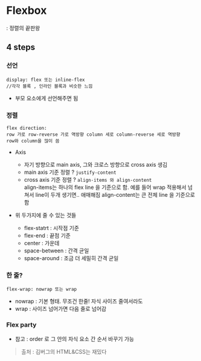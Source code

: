 # Flexbox   
: 정렬의 끝판왕

## 4 steps
### 선언
```
display: flex 또는 inline-flex
//각각 블록 , 인라인 블록과 비슷한 느낌
```
* 부모 요소에게 선언해주면 됨

### 정렬
```
flex direction: 
row 가로 row-reverse 가로 역방향 column 세로 column-reverse 세로 역방향
row와 column을 많이 씀
```
* Axis
    * 자기 방향으로 main axis, 그와 크로스 방향으로 cross axis 생김
    * main axis 기준 정렬 ? ```justify-content```
    * cross axis 기준 정렬 ? ```align-items 와 align-content```   
      align-items는 하나의 flex line 을 기준으로 함. 예를 들어 wrap 적용해서 넘쳐서 line이 두개 생기면.. 애매해짐
      align-content는 큰 전체 line 을 기준으로 함
      
* 위 두가지에 줄 수 있는 것들
    * flex-statrt : 시작점 기준
    * flex-end : 끝점 기준
    * center : 가운데
    * space-between : 간격 균일
    * space-around : 조금 더 세밀히 간격 균일

### 한 줄?
```
flex-wrap: nowrap 또는 wrap
```
* nowrap : 기본 형태. 무조건 한줄! 자식 사이즈 줄여서라도
* wrap : 사이즈 넘어가면 다음 줄로 넘어감

### Flex party
* 참고 : order 로 그 안의 자식 요소 간 순서 바꾸기 가능

> 출처 : 김버그의 HTML&CSS는 재밌다
